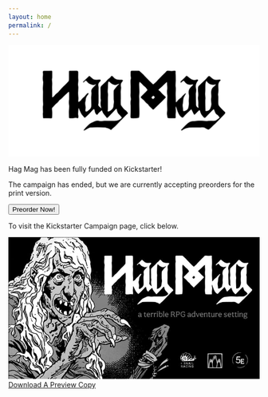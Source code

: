 ```yaml
---
layout: home
permalink: /
---
```


<div class="max-width-content">

  <div>
    <img alt="Hag Mag Logo" class="hagmag-logo-svg" src="/assets/img/hagmag-logo-black.svg"/>
  </div>

  <div class="padding-wrapper">
    <p>Hag Mag has been fully funded on Kickstarter!</p>
    <p>The campaign has ended, but we are currently accepting preorders for the print version.</p>
  </div>

  <div class="padding-wrapper">
    <a href="https://www.phillytarotdeck.com/hag-mag-preorder/hag-mag-pre-order" title="Hag Mag Preorder Link" target="_blank">
      <button class="button-main">Preorder Now!</button>
    </a>
  </div>

  <div class="padding-wrapper">
    <p>To visit the Kickstarter Campaign page, click below.</p>
  </div>

  <div class="padding-wrapper">
    <a href="https://www.kickstarter.com/projects/hagmag/hag-mag-a-terrible-rpg-adventure-setting-for-5e" title="Kickstarter Link" target="_blank">
      <img alt="Hag Mag Banner with Scary Hag" class="ks-logo" src="/assets/img/banner-for-web.jpg"/>
    </a>
  </div>

  <div class="padding-wrapper">
    <a class="black-link" href="/assets/img/Hagmag-Kickstarter-Layouts-V5-SinglePage.pdf" target="_blank" >Download A Preview Copy</a>
  </div>


</div>